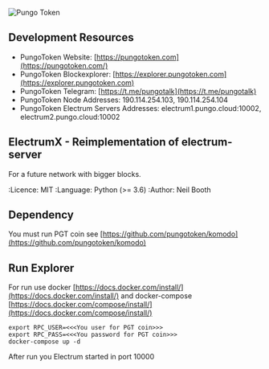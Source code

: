 ![Pungo Token](https://pungotoken.sale/images/token_logo.png)

## Development Resources

- PungoToken Website: [https://pungotoken.com](https://pungotoken.com/)
- PungoToken Blockexplorer: [https://explorer.pungotoken.com](https://explorer.pungotoken.com)
- PungoToken Telegram: [https://t.me/pungotalk](https://t.me/pungotalk)
- PungoToken Node Addresses:  190.114.254.103, 190.114.254.104
- PungoToken Electrum Servers Addresses: electrum1.pungo.cloud:10002, electrum2.pungo.cloud:10002

## ElectrumX - Reimplementation of electrum-server

For a future network with bigger blocks.

  :Licence: MIT
  :Language: Python (>= 3.6)
  :Author: Neil Booth

## Dependency
You must run PGT coin see [https://github.com/pungotoken/komodo](https://github.com/pungotoken/komodo)

## Run Explorer

For run use docker [https://docs.docker.com/install/](https://docs.docker.com/install/) and docker-compose [https://docs.docker.com/compose/install/](https://docs.docker.com/compose/install/)
```
export RPC_USER=<<<You user for PGT coin>>>
export RPC_PASS=<<<You password for PGT coin>>>
docker-compose up -d
```

After run you Electrum started in port 10000



